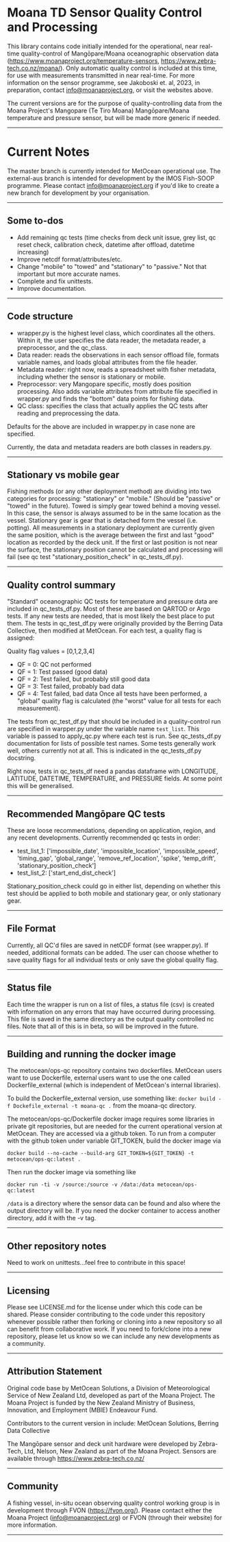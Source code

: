 # Moana TD Sensor Quality Control and Processing

This library contains code initially intended for the operational, near real-time quality-control of Mangōpare/Moana oceanographic observation data (https://www.moanaproject.org/temperature-sensors, https://www.zebra-tech.co.nz/moana/).  Only automatic quality control is included at this time, for use with measurements transmitted in near real-time.  For more information on the sensor programme, see Jakoboski et. al, 2023, in preparation, contact info@moanaproject.org, or visit the websites above.

The current versions are for the purpose of quality-controlling data from the Moana Project's Mangopare (Te Tiro Moana) Mangōpare/Moana temperature and pressure sensor, but will be made more generic if needed.

---
# Current Notes
The master branch is currently intended for MetOcean operational use.  The external-aus branch is intended for development by the IMOS Fish-SOOP programme.  Please contact info@moanaproject.org if you'd like to create a new branch for development by your organisation.

---
## Some to-dos
- Add remaining qc tests (time checks from deck unit issue, grey list, qc reset check, calibration check, datetime after offload, datetime increasing)
- Improve netcdf format/attributes/etc.
- Change "mobile" to "towed" and "stationary" to "passive."  Not that important but more accurate names.
- Complete and fix unittests.
- Improve documentation.

---
## Code structure
- wrapper.py is the highest level class, which coordinates all the others.  Within it, the user specifies the data reader, the metadata reader, a preprocessor, and the qc_class.
- Data reader: reads the observations in each sensor offload file, formats variable names, and loads global attributes from the file header.
- Metadata reader: right now, reads a spreadsheet with fisher metadata, including whether the sensor is stationary or mobile.
- Preprocessor: very Mangopare specific, mostly does position processing.  Also adds variable attributes from attribute file specified in wrapper.py and finds the "bottom" data points for fishing data.
- QC class: specifies the class that actually applies the QC tests after reading and preprocessing the data.

Defaults for the above are included in wrapper.py in case none are specified.

Currently, the data and metadata readers are both classes in readers.py.

---
## Stationary vs mobile gear
Fishing methods (or any other deployment method) are dividing into two categories for processing: "stationary" or "mobile."  (Should be "passive" or "towed" in the future).  Towed is simply gear towed behind a moving vessel.  In this case, the sensor is always assumed to be in the same location as the vessel.  Stationary gear is gear that is detached form the vessel (i.e. potting).  All measurements in a stationary deployment are currently given the same position, which is the average between the first and last "good" location as recorded by the deck unit.  If the first or last position is not near the surface, the stationary position cannot be calculated and processing will fail (see qc test "stationary_position_check" in qc_tests_df.py).

---
## Quality control summary
"Standard" oceanographic QC tests for temperature and pressure data are included in qc_tests_df.py.  Most of these are based on QARTOD or Argo tests.  If any new tests are needed, that is most likely the best place to put them.  The tests in qc_test_df.py were originally provided by the Berring Data Collective, then modified at MetOcean.  For each test, a quality flag is assigned:  

Quality flag values = [0,1,2,3,4]

- QF = 0: QC not performed
- QF = 1: Test passed (good data)
- QF = 2: Test failed, but probably still good data
- QF = 3: Test failed, probably bad data
- QF = 4: Test failed, bad data
Once all tests have been performed, a "global" quality flag is calculated (the "worst" value for all tests for each measurement).

The tests from qc_test_df.py that should be included in a quality-control run are specified in warpper.py under the variable name `test_list`.  This variable is passed to apply_qc.py where each test is run.  See qc_tests_df.py documentation for lists of possible test names.  Some tests generally work well, others currently not at all.  This is indicated in the qc_tests_df.py docstring.

Right now, tests in qc_tests_df need a pandas dataframe with LONGITUDE, LATITUDE, DATETIME, TEMPERATURE, and PRESSURE fields.  At some point this will be generalised.

---
## Recommended Mangōpare QC tests
These are loose recommendations, depending on application, region, and any recent developments.
Currently recommended qc tests in order:

- test_list_1: ['impossible_date', 'impossible_location', 'impossible_speed', 'timing_gap', 'global_range', 'remove_ref_location', 'spike', 'temp_drift', 'stationary_position_check']
- test_list_2: ['start_end_dist_check']

Stationary_position_check could go in either list, depending on whether this test should be applied to both mobile and stationary gear, or only 
stationary gear.

---
## File Format
Currently, all QC'd files are saved in netCDF format (see wrapper.py).  If needed, additional formats can be added.  The user can choose whether to save quality flags for all individual tests or only save the global quality flag.

---
## Status file
Each time the wrapper is run on a list of files, a status file (csv) is created with information on any errors that may have occurred during processing.  This file is saved in the same directory as the output quality controlled nc files.  Note that all of this is in beta, so will be improved in the future.

---
## Building and running the docker image

The metocean/ops-qc repository contains two dockerfiles.  MetOcean users want to use Dockerfile, external users want to use the one called Dockerfile_external (which is independent of MetOcean's internal libraries).

To build the Dockerfile_external version, use something like: `docker build -f Dockefile_external -t moana-qc .` from the moana-qc directory.

The metocean/ops-qc/Dockerfile docker image requires some libraries in private git repositories, but are needed for the current operational version at MetOcean.  They are accessed via a github token.  To run from a computer with the github token under variable GIT_TOKEN, build the docker image via

`docker build --no-cache --build-arg GIT_TOKEN=${GIT_TOKEN} -t metocean/ops-qc:latest .`

Then run the docker image via something like

`docker run -ti -v /source:/source -v /data:/data metocean/ops-qc:latest`

`/data` is a directory where the sensor data can be found and also where the output directory will be.  If you need the docker container to access another directory, add it with the -v tag.

---
## Other repository notes

Need to work on unittests...feel free to contribute in this space!

---
## Licensing
Please see LICENSE.md for the license under which this code can be shared.  Please consider contributing to the code under this repository whenever possible rather then forking or cloning into a new repository so all can benefit from collaborative work.  If you need to fork/clone into a new repository, please let us know so we can include any new developments as a community.

---
## Attribution Statement
Original code base by MetOcean Solutions, a Division of Meteorological Service of New Zealand Ltd, developed as part of the Moana Project. The Moana Project is funded by the New Zealand Ministry of Business, Innovation, and Employment (MBIE) Endeavour Fund.

Contributors to the current version in include: MetOcean Solutions, Berring Data Collective

The Mangōpare sensor and deck unit hardware were developed by Zebra-Tech, Ltd, Nelson, New Zealand as part of the Moana Project.  Sensors are available through https://www.zebra-tech.co.nz/

---
## Community
A fishing vessel, in-situ ocean observing quality control working group is in development through FVON (https://fvon.org/).  Please contact either the Moana Project (info@moanaproject.org) or FVON (through their website) for more information.

---


